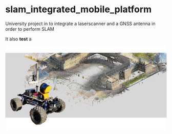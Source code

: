 # slam_integrated_mobile_platform
University project in to integrate a laserscanner and a GNSS antenna in order to perform SLAM

It also **test** a

![SIMP Project](SIMPProject.png)
